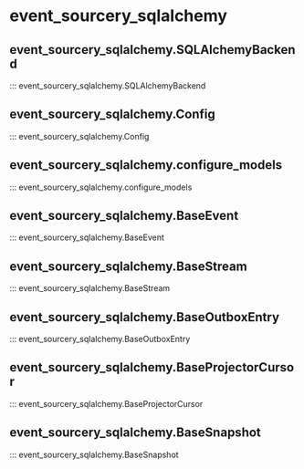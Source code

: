 # event_sourcery_sqlalchemy

## event_sourcery_sqlalchemy.SQLAlchemyBackend
::: event_sourcery_sqlalchemy.SQLAlchemyBackend

## event_sourcery_sqlalchemy.Config
::: event_sourcery_sqlalchemy.Config

## event_sourcery_sqlalchemy.configure_models
::: event_sourcery_sqlalchemy.configure_models

## event_sourcery_sqlalchemy.BaseEvent
::: event_sourcery_sqlalchemy.BaseEvent

## event_sourcery_sqlalchemy.BaseStream
::: event_sourcery_sqlalchemy.BaseStream

## event_sourcery_sqlalchemy.BaseOutboxEntry
::: event_sourcery_sqlalchemy.BaseOutboxEntry

## event_sourcery_sqlalchemy.BaseProjectorCursor
::: event_sourcery_sqlalchemy.BaseProjectorCursor

## event_sourcery_sqlalchemy.BaseSnapshot
::: event_sourcery_sqlalchemy.BaseSnapshot
